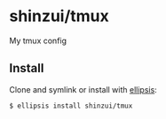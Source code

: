 # shinzui/tmux

My tmux config

## Install
Clone and symlink or install with [ellipsis][ellipsis]:

```
$ ellipsis install shinzui/tmux
```

[ellipsis]: http://ellipsis.sh

